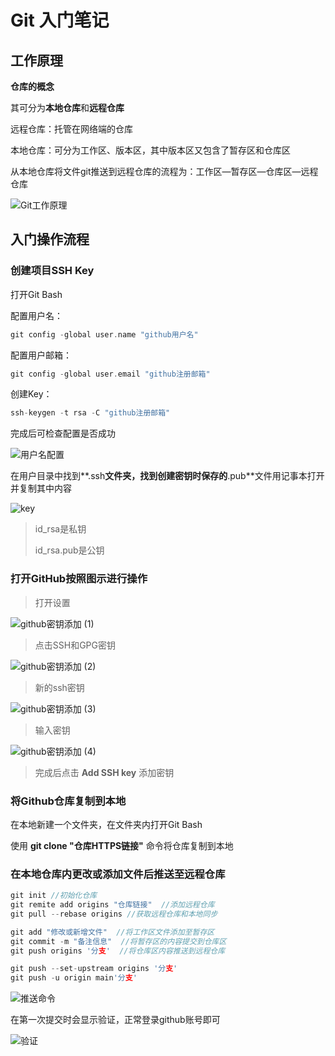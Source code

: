 # Git 入门笔记

## 工作原理

**仓库的概念**

其可分为**本地仓库**和**远程仓库**

远程仓库：托管在网络端的仓库

本地仓库：可分为工作区、版本区，其中版本区又包含了暂存区和仓库区

从本地仓库将文件git推送到远程仓库的流程为：工作区—暂存区—仓库区—远程仓库

![Git工作原理](assets/Git%E5%B7%A5%E4%BD%9C%E5%8E%9F%E7%90%86.png)

## 入门操作流程

### 创建项目SSH Key

打开Git Bash

配置用户名：

```c
git config -global user.name "github用户名"
```

配置用户邮箱：

```c
git config -global user.email "github注册邮箱"
```

创建Key：

```c
ssh-keygen -t rsa -C "github注册邮箱"
```

完成后可检查配置是否成功

![用户名配置](assets/%E7%94%A8%E6%88%B7%E5%90%8D%E9%85%8D%E7%BD%AE.png)

在用户目录中找到**.ssh**文件夹，找到创建密钥时保存的**.pub**文件用记事本打开并复制其中内容

![key](assets/key.png)

>   id_rsa是私钥
>
>   id_rsa.pub是公钥

### 打开GitHub按照图示进行操作

>   打开设置

![github密钥添加 (1)](assets/github%E5%AF%86%E9%92%A5%E6%B7%BB%E5%8A%A0%20(1).png)

>   点击SSH和GPG密钥

![github密钥添加 (2)](assets/github%E5%AF%86%E9%92%A5%E6%B7%BB%E5%8A%A0%20(2).png)

>   新的ssh密钥

![github密钥添加 (3)](assets/github%E5%AF%86%E9%92%A5%E6%B7%BB%E5%8A%A0%20(3).png)

>   输入密钥

![github密钥添加 (4)](assets/github%E5%AF%86%E9%92%A5%E6%B7%BB%E5%8A%A0%20(4).png)

>   完成后点击 **Add SSH key** 添加密钥



### 将Github仓库复制到本地

在本地新建一个文件夹，在文件夹内打开Git Bash

使用  **git clone "仓库HTTPS链接"** 命令将仓库复制到本地

### 在本地仓库内更改或添加文件后推送至远程仓库

```c
git init //初始化仓库
git remite add origins "仓库链接"  //添加远程仓库
git pull --rebase origins //获取远程仓库和本地同步

git add "修改或新增文件"  //将工作区文件添加至暂存区
git commit -m "备注信息"  //将暂存区的内容提交到仓库区
git push origins '分支'  //将仓库区内容推送到远程仓库

git push --set-upstream origins '分支'
git push -u origin main'分支'
```

![推送命令](assets/%E6%8E%A8%E9%80%81%E5%91%BD%E4%BB%A4.png)

在第一次提交时会显示验证，正常登录github账号即可

![验证](assets/%E9%AA%8C%E8%AF%81.png)